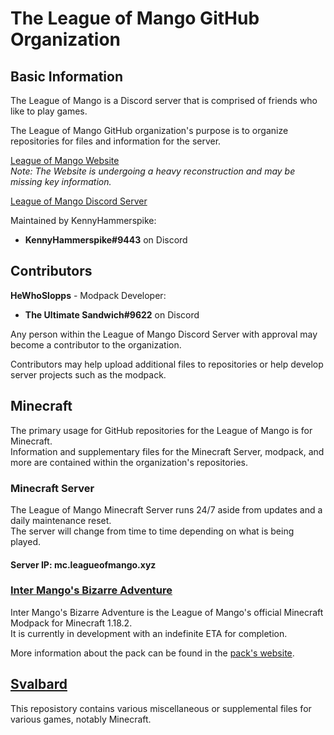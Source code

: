 # The League of Mango GitHub Organization

## Basic Information

The League of Mango is a Discord server that is comprised of friends who like to play games.

The League of Mango GitHub organization's purpose is to organize repositories for files and information for the server.

[League of Mango Website](leagueofmango.xyz)<br>
*Note: The Website is undergoing a heavy reconstruction and may be missing key information.*

[League of Mango Discord Server](https://discord.gg/3EdxPxTzc5)

Maintained by KennyHammerspike:<br>
- **KennyHammerspike#9443** on Discord


## Contributors

**HeWhoSlopps** - Modpack Developer:<br>
- **The Ultimate Sandwich#9622** on Discord

Any person within the League of Mango Discord Server with approval may become a contributor to the organization.

Contributors may help upload additional files to repositories or help develop server projects such as the modpack.


## Minecraft

The primary usage for GitHub repositories for the League of Mango is for Minecraft.<br>
Information and supplementary files for the Minecraft Server, modpack, and more are contained within the organization's repositories.

### Minecraft Server

The League of Mango Minecraft Server runs 24/7 aside from updates and a daily maintenance reset.<br>
The server will change from time to time depending on what is being played.

#### Server IP: **mc.leagueofmango.xyz**

### [Inter Mango's Bizarre Adventure](https://github.com/League-of-Mango/IMBA)

Inter Mango's Bizarre Adventure is the League of Mango's official Minecraft Modpack for Minecraft 1.18.2.<br>
It is currently in development with an indefinite ETA for completion.

More information about the pack can be found in the [pack's website](pack.leagueofmango.xyz).


## [Svalbard](https://github.com/League-of-Mango/Svalbard)

This reposistory contains various miscellaneous or supplemental files for various games, notably Minecraft.
